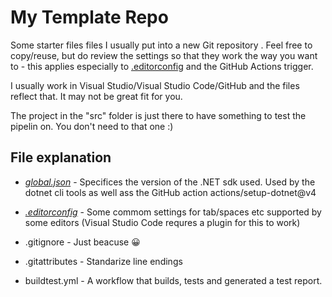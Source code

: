 # My Template Repo

Some starter files files I usually put into a new Git repository . Feel free to copy/reuse, but do review the settings so that they
work the way you want to - this applies especially to [.editorconfig](#anker-1) and the GitHub Actions trigger.

I usually work in Visual Studio/Visual Studio Code/GitHub and the files reflect that. It may not be great fit for you.

The project in the "src" folder is just there to have something to test the pipelin on. You don't need to that one :)

## File explanation

* [_global.json_](https://learn.microsoft.com/en-us/dotnet/core/tools/global-json) - Specifices the version of the .NET sdk used. Used by the dotnet cli tools as well ass the GitHub action actions/setup-dotnet@v4

* <a name="anker-1">_[.editorconfig](https://editorconfig.org/)_</a> - Some commom settings for tab/spaces etc supported by some editors (Visual Studio Code requres a plugin for this to work)

* .gitignore - Just beacuse :grinning:

* .gitattributes -  Standarize line endings

* buildtest.yml - A workflow that builds, tests and generated a test report.

